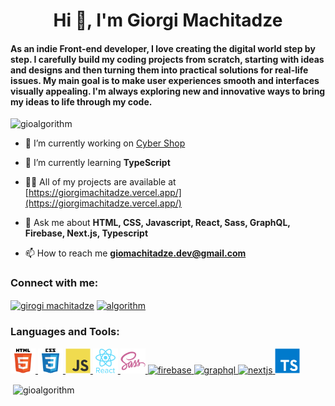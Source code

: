 <h1 align="center">Hi 👋, I'm Giorgi Machitadze</h1>
<h4>As an indie Front-end developer, I love creating the digital world step by step. I carefully build my coding projects from scratch, starting with ideas and designs and then turning them into practical solutions for real-life issues. My main goal is to make user experiences smooth and interfaces visually appealing. I'm always exploring new and innovative ways to bring my ideas to life through my code.</h4>

<p align="left"> <img src="https://komarev.com/ghpvc/?username=gioalgorithm&label=Profile%20views&color=0e75b6&style=flat" alt="gioalgorithm" /> </p>

- 🔭 I’m currently working on [Cyber Shop](https://github.com/gioAlgorithm/cyber-shop)

- 🌱 I’m currently learning **TypeScript**

- 👨‍💻 All of my projects are available at [https://giorgimachitadze.vercel.app/](https://giorgimachitadze.vercel.app/)

- 💬 Ask me about **HTML, CSS, Javascript, React, Sass, GraphQL, Firebase, Next.js, Typescript**

- 📫 How to reach me **giomachitadze.dev@gmail.com**

<h3 align="left">Connect with me:</h3>
<p align="left">
<a href="https://www.facebook.com/giorgi.machitadze.507/" target="blank"><img align="center" src="https://raw.githubusercontent.com/rahuldkjain/github-profile-readme-generator/master/src/images/icons/Social/facebook.svg" alt="girogi machitadze" height="30" width="40" /></a>
<a href="https://www.youtube.com/channel/UCC713Yy8jBvpaXyCipZmRpQ" target="blank"><img align="center" src="https://raw.githubusercontent.com/rahuldkjain/github-profile-readme-generator/master/src/images/icons/Social/youtube.svg" alt="algorithm" height="30" width="40" /></a></a>
</p>

<h3 align="left">Languages and Tools:</h3>
<p align="left"> <a href="https://www.w3.org/html/" target="_blank" rel="noreferrer"> <img src="https://raw.githubusercontent.com/devicons/devicon/master/icons/html5/html5-original-wordmark.svg" alt="html5" width="40" height="40"/> </a> <a href="https://www.w3schools.com/css/" target="_blank" rel="noreferrer"> <img src="https://raw.githubusercontent.com/devicons/devicon/master/icons/css3/css3-original-wordmark.svg" alt="css3" width="40" height="40"/> </a><a href="https://developer.mozilla.org/en-US/docs/Web/JavaScript" target="_blank" rel="noreferrer"> <img src="https://raw.githubusercontent.com/devicons/devicon/master/icons/javascript/javascript-original.svg" alt="javascript" width="40" height="40"/> </a><a href="https://reactjs.org/" target="_blank" rel="noreferrer"> <img src="https://raw.githubusercontent.com/devicons/devicon/master/icons/react/react-original-wordmark.svg" alt="react" width="40" height="40"/> </a> <a href="https://sass-lang.com" target="_blank" rel="noreferrer"> <img src="https://raw.githubusercontent.com/devicons/devicon/master/icons/sass/sass-original.svg" alt="sass" width="40" height="40"/> </a> <a href="https://firebase.google.com/" target="_blank" rel="noreferrer"> <img src="https://www.vectorlogo.zone/logos/firebase/firebase-icon.svg" alt="firebase" width="40" height="40"/> </a> <a href="https://graphql.org" target="_blank" rel="noreferrer"> <img src="https://www.vectorlogo.zone/logos/graphql/graphql-icon.svg" alt="graphql" width="40" height="40"/> </a><a href="https://nextjs.org/" target="_blank" rel="noreferrer"> <img src="https://cdn.worldvectorlogo.com/logos/nextjs-2.svg" alt="nextjs" width="40" height="40"/> </a> <a href="https://www.typescriptlang.org/" target="_blank" rel="noreferrer"> <img src="https://raw.githubusercontent.com/devicons/devicon/master/icons/typescript/typescript-original.svg" alt="typescript" width="40" height="40"/> </a>    </p>

<p>&nbsp;<img align="center" src="https://github-readme-stats.vercel.app/api?username=gioalgorithm&show_icons=true&locale=en" alt="gioalgorithm" /></p>
